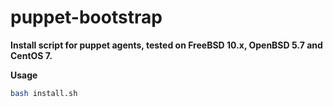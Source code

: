 # puppet-bootstrap
**Install script for puppet agents, tested on FreeBSD 10.x, OpenBSD 5.7 and CentOS 7.**

**Usage**
```bash
bash install.sh
```
